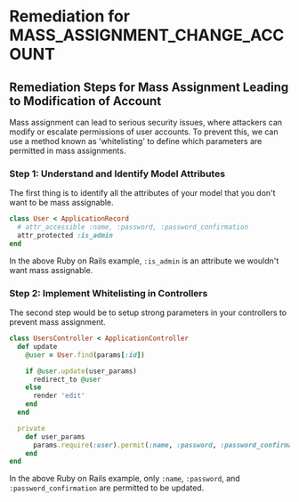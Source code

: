 # Remediation for MASS_ASSIGNMENT_CHANGE_ACCOUNT

## Remediation Steps for Mass Assignment Leading to Modification of Account

Mass assignment can lead to serious security issues, where attackers can modify or escalate permissions of user accounts. To prevent this, we can use a method known as 'whitelisting' to define which parameters are permitted in mass assignments.

### Step 1: Understand and Identify Model Attributes

The first thing is to identify all the attributes of your model that you don't want to be mass assignable.

```ruby
class User < ApplicationRecord
  # attr_accessible :name, :password, :password_confirmation
  attr_protected :is_admin
end
```
In the above Ruby on Rails example, `:is_admin` is an attribute we wouldn't want mass assignable.

### Step 2: Implement Whitelisting in Controllers

The second step would be to setup strong parameters in your controllers to prevent mass assignment.

```ruby
class UsersController < ApplicationController
  def update
    @user = User.find(params[:id])

    if @user.update(user_params)
      redirect_to @user
    else
      render 'edit'
    end
  end

  private
    def user_params
      params.require(:user).permit(:name, :password, :password_confirmation)
    end
end
```
In the above Ruby on Rails example, only `:name`, `:password`, and `:password_confirmation` are permitted to be updated.